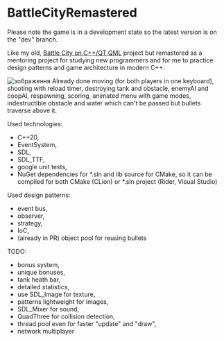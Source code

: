 # BattleCityRemastered
Please note the game is in a development state so the latest version is on the "dev" branch.

Like my old, [Battle City on C++/QT QML](https://github.com/roma4004/battle_city_qt_qml) project but remastered as a mentoring project for studying new programmers
and for me to practice design patterns and game architecture in modern C++.

![зображення](https://github.com/roma4004/BattleCityRemastered/assets/16146920/10f3de05-6c19-4f89-a54b-19a7cb66d90e)
Already done moving (for both players in one keyboard), shooting with reload timer, destroying tank and obstacle, enemyAI and coopAI, respawning, scoring, animated menu with game modes, indestructible obstacle and water which can't be passed but bullets traverse above it. 

Used technologies:
* C++20,
* EventSystem,
* SDL,
* SDL_TTF,
* google unit tests,
* NuGet dependencies for *.sln and lib source for CMake, so it can be compiled for both CMake (CLion) or *.sln project (Rider, Visual Studio)

Used design patterns: 
* event bus, 
* observer, 
* strategy, 
* IoC,
* (already in PR) object pool for reusing bullets

TODO: 
* bonus system,
* unique bonuses,
* tank heath bar,
* detailed statistics,
* use SDL_Image for texture,
* patterns lightweight for images,
* SDL_Mixer for sound,
* QuadThree for collision detection,
* thread pool even for faster "update" and "draw",
* network multiplayer
